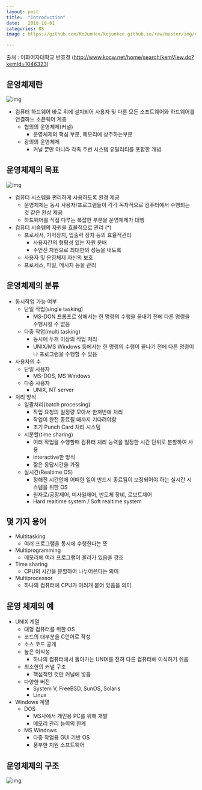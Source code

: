 ```yaml
---
layout: post
title:  "Introduction"
date:   2018-10-01
categories: OS
image : https://github.com/KoJunHee/kojunhee.github.io/raw/master/img/os.png

---
```


출처 : 이화여자대학교 반효경 (http://www.kocw.net/home/search/kemView.do?kemId=1046323)

## 운영체제란

![img](https://github.com/KoJunHee/kojunhee.github.io/raw/master/img/oss1011.png)

- 컴퓨터 하드웨어 바로 위에 설치되어 사용자 및 다른 모든 소프트웨어와 하드웨어를 연결하느 소픝웨어 계층
  - 협의의 운영체제(커널)
    - 운영체제의 핵심 부분, 메모리에 상주하는부분
  - 광의의 운영체제
    - 커널 뿐만 아니라 각족 주변 시스템 유틸리티를 포함한 개념

## 운영체제의 목표

![img](https://github.com/KoJunHee/kojunhee.github.io/raw/master/img/oss102.png)

- 컴퓨터 시스템을 편리하게 사용하도록 환경 제공
  - 운영체제는 동시 사용자/프로그램들이 각각 독자적으로 컴퓨터에서 수행되는 것 같은 환상 제공
  - 하드웨어를 직접 다루는 복잡한 부분을 운영체제가 대행
- 컴퓨터 시슴템의 자원을 효율적으로 관리 (*)
  - 프로세서, 기억장치, 입출력 장치 등의 효율적관리
    - 사용자간의 형평성 있는 자원 분배
    - 주언진 자원으로 최대한의 성능을 내도록
  - 사용자 및 운영체제 자신의 보호
  - 프로세스, 파일, 메시지 등을 관리

## 운영체제의 분류

- 동시작업 가능 여부
  - 단일 작업(single tasking)
    - MS-DON 프롬프르 상에서는 한 명령의 수행을 끝내기 전에 다른 명령을 수행시킬 수 없음
  - 다중 작업(multi tasking)
    - 동시에 두개 이상의 작업 처리
    - UNIX/MS Windows 등에서는 한 명령의 수행이 끝나기 전에 다른 명령이나 프로그램을 수행할 수 있음
- 사용자의 수
  - 단일 사용자
    - MS-DOS, MS Windows
  - 다중 사용자
    - UNIX, NT server
- 처리 방식
  - 일괄처리(batch processing)
    - 작업 요청의 일정량 모아서 한꺼번에 처리
    - 작업이 완전 종료될 때까지 기다려야함
    - 초기 Punch Card 처리 시스템
  - 시분할(time sharing)
    - 여러 작업을 수행할때 컴퓨터 처리 능력을 일정한 시간 단위로 분할하여 사용
    - interactive한 방식
    - 짧은 응답시간을 가짐
  - 실시간(Realtime OS)
    - 정해진 시간안에 어떠한 일이 반드시 종료됨이 보장되어야 하는 실시간 시스템을 위한 OS
    - 원자로/공장제어, 미사일제어, 반도체 장비, 로보트제어
    - Hard realtime system / Soft realtime system

## 몇 가지 용어

- Multitasking
  - 여러 프로그램을 동시에 수행한다는 뜻
- Multiprogramming
  - 메모리에 여러 프로그램이 올라가 있음을 강조
- Time sharing
  - CPU의 시간을 분할하여 나누어쓴다는 의미
- Multiprocessor
  - 하나의 컴퓨터에 CPU가 여러개 붙어 있음을 의미

## 운영 체제의 예

- UNIX 계열
  - 대형 컴퓨터를 위한 OS
  - 코드의 대부분을 C언어로 작성
  - 소스 코드 공개
  - 높은 이식성
    - 하나의 컴퓨터에서 돌아가는 UNIX를 전혀 다른 컴퓨터에 이식하기 쉬움
  - 최소한의 커널 구조
    - 핵심적인 것만 커널에 넣음
  - 다양한 버전
    - System V, FreeBSD, SunOS, Solaris
    - Linux
- Windows 계열
  - DOS
    - MS사에서 개인용 PC를 위해 개발
    - 메모리 관리 능력의 한계 
  - MS Windows 
    - 다중 작업용 GUI 기반 OS
    - 풍부한 지원 소프트웨어

## 운영체제의 구조

![img](https://github.com/KoJunHee/kojunhee.github.io/raw/master/img/oss103.png)
